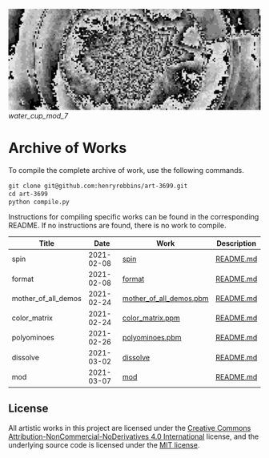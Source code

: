 ![banner](banner.png)
*water_cup_mod_7*

# Archive of Works

To compile the complete archive of work, use the following commands.

```
git clone git@github.com:henryrobbins/art-3699.git
cd art-3699
python compile.py
```

Instructions for compiling specific works can be found in the corresponding
README. If no instructions are found, there is no work to compile.

| Title | Date | Work | Description |
|-------|------|------|-------------|
| spin | 2021-02-08 | [spin](spin) | [README.md](spin/README.md) |
| format | 2021-02-08 | [format](format) | [README.md](format/README.md) |
| mother_of_all_demos | 2021-02-24 | [mother_of_all_demos.pbm](netpbm/mother_of_all_demos.pbm) | [README.md](netpbm/README.md) |
| color_matrix | 2021-02-24 | [color_matrix.ppm](netpbm/color_matrix.ppm) | [README.md](netpbm/README.md) |
| polyominoes | 2021-02-26 | [polyominoes.pbm](netpbm/polyominoes.pbm) | [README.md](netpbm/README.md) |
| dissolve | 2021-03-02 | [dissolve](netpbm/dissolve) | [README.md](netpbm/dissolve/README.md) |
| mod | 2021-03-07 | [mod](netpbm/mod) | [README.md](netpbm/mod/README.md) |

## License

All artistic works in this project are licensed under the [Creative Commons Attribution-NonCommercial-NoDerivatives 4.0 International](https://creativecommons.org/licenses/by-nc-nd/4.0/) license, and the underlying source code is licensed
under the [MIT license](LICENSE.md).
